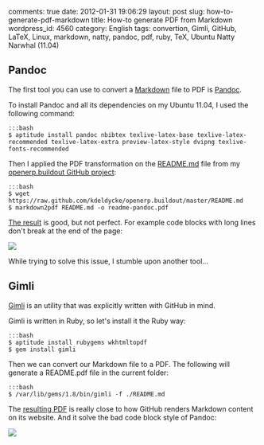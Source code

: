 comments: true
date: 2012-01-31 19:06:29
layout: post
slug: how-to-generate-pdf-markdown
title: How-to generate PDF from Markdown
wordpress_id: 4560
category: English
tags: convertion, Gimli, GitHub, LaTeX, Linux, markdown, natty, pandoc, pdf, ruby, TeX, Ubuntu Natty Narwhal (11.04)

## Pandoc

The first tool you can use to convert a [Markdown](http://en.wikipedia.org/wiki/Markdown) file to PDF is [Pandoc](http://johnmacfarlane.net/pandoc/).

To install Pandoc and all its dependencies on my Ubuntu 11.04, I used the following command:

    :::bash
    $ aptitude install pandoc nbibtex texlive-latex-base texlive-latex-recommended texlive-latex-extra preview-latex-style dvipng texlive-fonts-recommended

Then I applied the PDF transformation on the [README.md](https://github.com/kdeldycke/openerp.buildout/blob/master/README.md) file from my [openerp.buildout GitHub project](https://github.com/kdeldycke/openerp.buildout):

    :::bash
    $ wget https://raw.github.com/kdeldycke/openerp.buildout/master/README.md
    $ markdown2pdf README.md -o readme-pandoc.pdf

[The result](http://kevin.deldycke.com/wp-content/uploads/2012/01/readme-pandoc.pdf) is good, but not perfect. For example code blocks with long lines don't break at the end of the page:

![](http://kevin.deldycke.com/wp-content/uploads/2012/01/pandoc-non-wraping-code-blocks.png)

While trying to solve this issue, I stumble upon another tool...

## Gimli

[Gimli](https://github.com/walle/gimli) is an utility that was explicitly written with GitHub in mind.

Gimli is written in Ruby, so let's install it the Ruby way:

    :::bash
    $ aptitude install rubygems wkhtmltopdf
    $ gem install gimli

Then we can convert our Markdown file to a PDF. The following will generate a README.pdf file in the current folder:

    :::bash
    $ /var/lib/gems/1.8/bin/gimli -f ./README.md

The [resulting PDF](http://kevin.deldycke.com/wp-content/uploads/2012/01/readme-gimli.pdf) is really close to how GitHub renders Markdown content on its website. And it solve the bad code block style of Pandoc:

![](http://kevin.deldycke.com/wp-content/uploads/2012/01/gimli-wraping-code-blocks.png)

